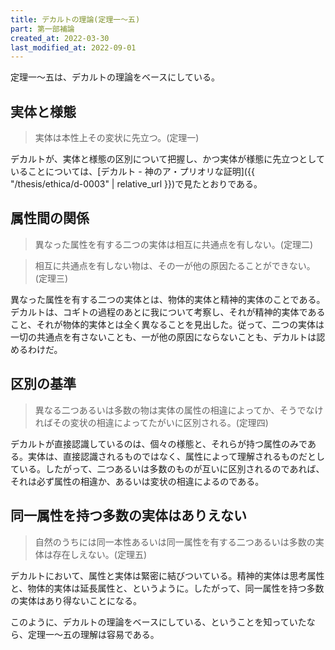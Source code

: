 ```yaml
---
title: デカルトの理論(定理一～五)
part: 第一部補論
created_at: 2022-03-30
last_modified_at: 2022-09-01
---
```

定理一～五は、デカルトの理論をベースにしている。

## 実体と様態

>実体は本性上その変状に先立つ。(定理一)

デカルトが、実体と様態の区別について把握し、かつ実体が様態に先立つとしていることについては、[デカルト - 神のア・プリオリな証明]({{ "/thesis/ethica/d-0003" | relative_url }})で見たとおりである。

## 属性間の関係

>異なった属性を有する二つの実体は相互に共通点を有しない。(定理二)

>相互に共通点を有しない物は、その一が他の原因たることができない。(定理三)

異なった属性を有する二つの実体とは、物体的実体と精神的実体のことである。
デカルトは、コギトの過程のあとに我について考察し、それが精神的実体であること、それが物体的実体とは全く異なることを見出した。従って、二つの実体は一切の共通点を有さないことも、一が他の原因にならないことも、デカルトは認めるわけだ。

## 区別の基準

>異なる二つあるいは多数の物は実体の属性の相違によってか、そうでなければその変状の相違によってたがいに区別される。(定理四)

デカルトが直接認識しているのは、個々の様態と、それらが持つ属性のみである。実体は、直接認識されるものではなく、属性によって理解されるものだとしている。したがって、二つあるいは多数のものが互いに区別されるのであれば、それは必ず属性の相違か、あるいは変状の相違によるのである。

## 同一属性を持つ多数の実体はありえない

>自然のうちには同一本性あるいは同一属性を有する二つあるいは多数の実体は存在しえない。(定理五)

デカルトにおいて、属性と実体は緊密に結びついている。精神的実体は思考属性と、物体的実体は延長属性と、というように。したがって、同一属性を持つ多数の実体はあり得ないことになる。

このように、デカルトの理論をベースにしている、ということを知っていたなら、定理一～五の理解は容易である。
